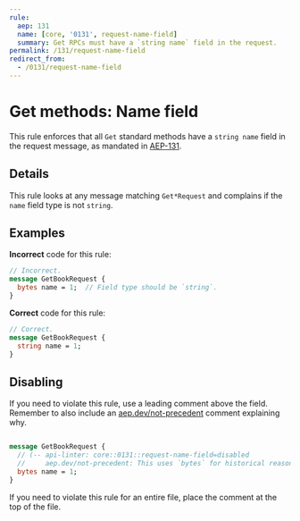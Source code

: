 ```yaml
---
rule:
  aep: 131
  name: [core, '0131', request-name-field]
  summary: Get RPCs must have a `string name` field in the request.
permalink: /131/request-name-field
redirect_from:
  - /0131/request-name-field
---
```


# Get methods: Name field

This rule enforces that all `Get` standard methods have a `string name` field
in the request message, as mandated in [AEP-131][].

## Details

This rule looks at any message matching `Get*Request` and complains if
the `name` field type is not `string`.

## Examples

**Incorrect** code for this rule:

```proto
// Incorrect.
message GetBookRequest {
  bytes name = 1;  // Field type should be `string`.
}
```

**Correct** code for this rule:

```proto
// Correct.
message GetBookRequest {
  string name = 1;
}
```

## Disabling

If you need to violate this rule, use a leading comment above the field.
Remember to also include an [aep.dev/not-precedent][] comment explaining why.

```proto

message GetBookRequest {
  // (-- api-linter: core::0131::request-name-field=disabled
  //     aep.dev/not-precedent: This uses `bytes` for historical reasons. --)
  bytes name = 1;
}
```

If you need to violate this rule for an entire file, place the comment at the
top of the file.

[aep-131]: https://aep.dev/131
[aep.dev/not-precedent]: https://aep.dev/not-precedent
